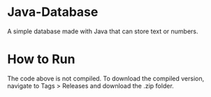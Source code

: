 # Java-Database
A simple database made with Java that can store text or numbers.
# How to Run
The code above is not compiled. To download the compiled version, navigate to Tags > Releases and download the .zip folder.
